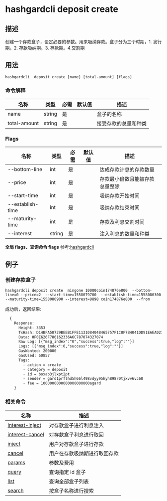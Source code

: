 # hashgardcli  deposit create

## 描述
创建一个存款盒子，设定必要的参数。用来吸纳存款。盒子分为三个时期，1. 发行期。2. 存款吸纳期。3. 存款期。4.交割期



## 用法
```shell
hashgardcli  deposit create [name] [total-amount] [flags]
```



### 命令解释

| 名称         | 类型   | 必需 | 默认值 | 描述                 |
| ------------ | ------ | -------- | ------ | -------------------- |
| name         | string | 是       |        | 盒子的名称      |
| total-amount | string | 是       |        | 接受存款的总量和种类 |



### Flags

| 名称             | 类型   | 必需 | 默认值 | 描述                           |
| ---------------- | ------ | -------- | ------ | ---------------------- |
| --bottom-line    | int    | 是       |    | 达成存款计息的存款数量         |
| --price          | int    | 是       |    | 存款最小倍数且能被存款总量整除 |
| --start-time     | int    | 是       |    | 吸纳存款开始时间               |
| --establish-time | int    | 是       |    | 吸纳存款结束时间               |
| --maturity-time  | int    | 是       |    | 存款及利息交割时间                   |
| --interest       | string | 是       |    | 注入利息的数量和种类           |

**全局 flags、查询命令 flags** 参考:[hashgardcli](../README.md)

## 例子
### 创建存款盒子
```shell
hashgardcli deposit create  mingone 10000coin174876e800  --bottom-line=0 --price=2  --start-time=1558079700  --establish-time=1558080300 --maturity-time=1558080900 --interest=9898 coin174876e800  --from
```
成功后，返回结果:
```txt
  {
    Response:
      Height: 3353
      TxHash: D14BFA58729BEEB1FFE113108404B465757F1C8F7B4041DD91EAEA021870873A
      Data: 0F0E626F786162336A6C787074327074
      Raw Log: [{"msg_index":"0","success":true,"log":""}]
      Logs: [{"msg_index":0,"success":true,"log":""}]
      GasWanted: 200000
      GasUsed: 60857
      Tags:
        - action = create
        - category = deposit
        - id = boxab3jlxpt2pt
        - sender = gard1prflhd5h66l498vdyy95hyh898r0tjxvv6vc60
        - fee = 1000000000000000000000agard
    }
```



### 相关命令

| 名称                                        | 描述                         |
| ------------------------------------------- | ---------------------------- |
| [interest-inject](interest-inject.md) | 对存款盒子进行利息注入       |
| [interest-cancel](interest-cancel.md)         | 对存款盒子利息进行取回       |
| [inject](inject.md)                 | 用户对存款盒子进行存款       |
| [cancel](cancel.md)           | 用户在存款吸纳期进行取回存款 |
| [params](params.md)                   |  参数及费用  |
| [query](query.md)                     |   查询指定 id 盒子   |
| [list](list.md)                     |   查询全部盒子列表  |
| [search](search.md)                     |   按盒子名称进行搜索    |

